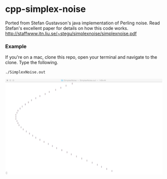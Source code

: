 # cpp-simplex-noise

Ported from Stefan Gustavson's java implementation of Perling noise. Read Stefan's excellent paper for details on how this code works. http://staffwww.itn.liu.se/~stegu/simplexnoise/simplexnoise.pdf

### Example

If you're on a mac, clone this repo, open your terminal and navigate to the clone. Type the following.

```
./SimplexNoise.out
```

![Simplex Noise on the command line](https://raw.githubusercontent.com/vinceallenvince/cpp-simplex-noise/master/SimplexNoise.jpg)

